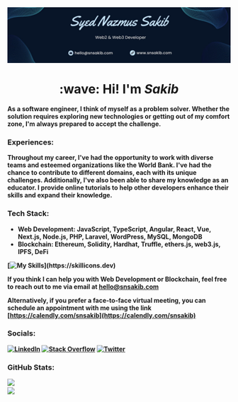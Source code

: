 <img src="./assets/img/banner.jpg">

<h1 align="center"> 
 :wave: Hi! I'm <b><i>Sakib</i><b>
</h1>
<!-- <h3 align="center">Full-Stack Web Developer @ <a href="https://kaz.com.bd/">Kaz Software Limited</a> </h3> -->

As a software engineer, I think of myself as a problem solver. Whether the solution requires exploring new technologies or getting out of my comfort zone, I'm always prepared to accept the challenge.

### **Experiences:**
Throughout my career, I've had the opportunity to work with diverse teams and esteemed organizations like the **World Bank**. I've had the chance to contribute to different domains, each with its unique challenges.
Additionally, I've also been able to share my knowledge as an educator. I provide online tutorials to help other developers enhance their skills and expand their knowledge.
 
### **Tech Stack:**
- Web Development: JavaScript, TypeScript, Angular, React, Vue, Next.js, Node.js, PHP, Laravel, WordPress, MySQL, MongoDB
- Blockchain: Ethereum, Solidity, Hardhat, Truffle, ethers.js, web3.js, IPFS, DeFi

[![My Skills](https://skillicons.dev/icons?i=html,css,sass,tailwind,bootstrap,js,ts,angular,react,vue,nodejs,nextjs,php,laravel,wordpress,git,mongodb,mysql,solidity,py,r,,)](https://skillicons.dev)
 
If you think I can help you with **Web Development** or **Blockchain**, feel free to reach out to me via email at [hello@snsakib.com](mailto:hello@snsakib.com)

Alternatively, if you prefer a face-to-face virtual meeting, you can schedule an appointment with me using the link [https://calendly.com/snsakib](https://calendly.com/snsakib)

### **Socials:**
[![LinkedIn](https://img.shields.io/badge/LinkedIn-%230077B5.svg?logo=linkedin&logoColor=white)](https://linkedin.com/in/s-n-sakib) [![Stack Overflow](https://img.shields.io/badge/-Stackoverflow-FE7A16?logo=stack-overflow&logoColor=white)](https://stackoverflow.com/users/9611676) [![Twitter](https://img.shields.io/badge/Twitter-%231DA1F2.svg?logo=Twitter&logoColor=white)](https://twitter.com/syed_n_sakib)
 
### **GitHub Stats:**
![](https://github-readme-stats.vercel.app/api?username=snsakib&theme=tokyonight&hide_border=true&include_all_commits=false&count_private=true)<br/>
![](https://github-readme-stats.vercel.app/api/top-langs/?username=snsakib&theme=tokyonight&hide_border=true&include_all_commits=false&count_private=true&layout=compact)


